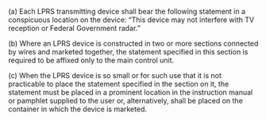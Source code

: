 (a) Each LPRS transmitting device shall bear the following statement in a conspicuous location on the device: “This device may not interfere with TV reception or Federal Government radar.”

(b) Where an LPRS device is constructed in two or more sections connected by wires and marketed together, the statement specified in this section is required to be affixed only to the main control unit.

(c) When the LPRS device is so small or for such use that it is not practicable to place the statement specified in the section on it, the statement must be placed in a prominent location in the instruction manual or pamphlet supplied to the user or, alternatively, shall be placed on the container in which the device is marketed.

